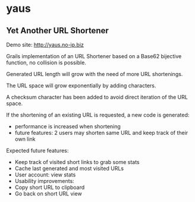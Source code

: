 yaus
====

Yet Another URL Shortener
-------------------------

Demo site: http://yaus.no-ip.biz

Grails implementation of an URL Shortener based on a Base62 bijective function, no collision is possible.

Generated URL length will grow with the need of more URL shortenings. 

The URL space will grow exponentially by adding characters.

A checksum character has been added to avoid direct iteration of the URL space.

If the shortening of an existing URL is requested, a new code is generated:
 - performance is increased when shortening
 - future features: 2 users may shorten same URL and keep track of their own link

Expected future features:
 - Keep track of visited short links to grab some stats
 - Cache last generated and most visited URLs
 - User account: view stats
 - Usability improvements:
  - Copy short URL to clipboard
  - Go back on short URL view
